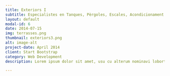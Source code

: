 ```yaml
---
title: Exteriors I
subtitle: Especialistes en Tanques, Pèrgoles, Escales, Acondicionament de Jardins, etc...
layout: default
modal-id: 6
date: 2014-07-15
img: terrasses.png
thumbnail: exteriors3.png
alt: image-alt
project-date: April 2014
client: Start Bootstrap
category: Web Development
description: Lorem ipsum dolor sit amet, usu cu alterum nominavi lobortis. At duo novum diceret. Tantas apeirian vix et, usu sanctus postulant inciderint ut, populo diceret necessitatibus in vim. Cu eum dicam feugiat noluisse.

---
```

